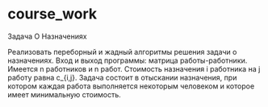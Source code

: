 # course_work
Задача О Назначениях

Реализовать переборный и жадный алгоритмы решения задачи о назначениях. Вход и выход программы: матрица работы-работники.
Имеется n работников и n работ. Стоимость назначения i  работника на j работу равна c_{i,j}. 
Задача состоит в  отыскании назначения, при котором каждая работа 	выполняется некоторым человеком и которое имеет минимальную стоимость.
